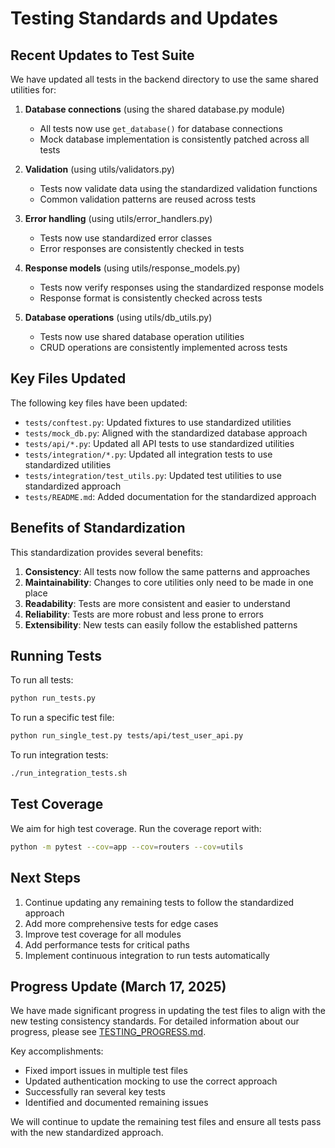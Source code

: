 # Testing Standards and Updates

## Recent Updates to Test Suite

We have updated all tests in the backend directory to use the same shared utilities for:

1. **Database connections** (using the shared database.py module)
   - All tests now use `get_database()` for database connections
   - Mock database implementation is consistently patched across all tests

2. **Validation** (using utils/validators.py)
   - Tests now validate data using the standardized validation functions
   - Common validation patterns are reused across tests

3. **Error handling** (using utils/error_handlers.py)
   - Tests now use standardized error classes
   - Error responses are consistently checked in tests

4. **Response models** (using utils/response_models.py)
   - Tests now verify responses using the standardized response models
   - Response format is consistently checked across tests

5. **Database operations** (using utils/db_utils.py)
   - Tests now use shared database operation utilities
   - CRUD operations are consistently implemented across tests

## Key Files Updated

The following key files have been updated:

- `tests/conftest.py`: Updated fixtures to use standardized utilities
- `tests/mock_db.py`: Aligned with the standardized database approach
- `tests/api/*.py`: Updated all API tests to use standardized utilities
- `tests/integration/*.py`: Updated all integration tests to use standardized utilities
- `tests/integration/test_utils.py`: Updated test utilities to use standardized approach
- `tests/README.md`: Added documentation for the standardized approach

## Benefits of Standardization

This standardization provides several benefits:

1. **Consistency**: All tests now follow the same patterns and approaches
2. **Maintainability**: Changes to core utilities only need to be made in one place
3. **Readability**: Tests are more consistent and easier to understand
4. **Reliability**: Tests are more robust and less prone to errors
5. **Extensibility**: New tests can easily follow the established patterns

## Running Tests

To run all tests:

```bash
python run_tests.py
```

To run a specific test file:

```bash
python run_single_test.py tests/api/test_user_api.py
```

To run integration tests:

```bash
./run_integration_tests.sh
```

## Test Coverage

We aim for high test coverage. Run the coverage report with:

```bash
python -m pytest --cov=app --cov=routers --cov=utils
```

## Next Steps

1. Continue updating any remaining tests to follow the standardized approach
2. Add more comprehensive tests for edge cases
3. Improve test coverage for all modules
4. Add performance tests for critical paths
5. Implement continuous integration to run tests automatically

## Progress Update (March 17, 2025)

We have made significant progress in updating the test files to align with the new testing consistency standards. For detailed information about our progress, please see [TESTING_PROGRESS.md](TESTING_PROGRESS.md).

Key accomplishments:
- Fixed import issues in multiple test files
- Updated authentication mocking to use the correct approach
- Successfully ran several key tests
- Identified and documented remaining issues

We will continue to update the remaining test files and ensure all tests pass with the new standardized approach.